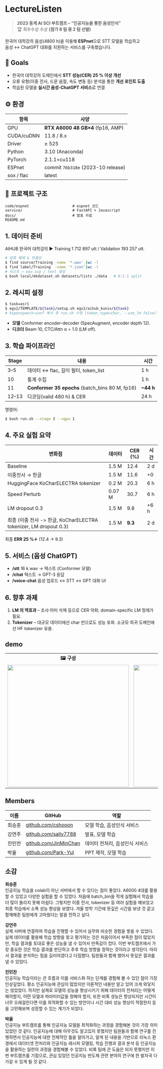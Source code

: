 # LectureListen
> **2023 동계 AI SCI 부트캠프 – “인공지능을 통한 음성인식”**  
> 🏆 최우수상 수상 **(참가 8 팀 중 2 팀 선발)**

한국어 대학강의 음성(4800 h)을 이용해 **ESPnet**으로 STT 모델을 학습하고  
음성 ↔︎ ChatGPT 대화를 지원하는 서비스를 구축했습니다.

## 🎯 Goals
- 한국어 대학강의 도메인에서 **STT 성능(CER) 25 % 이상 개선**
- 오류 유형(이중 전사, 드문 음절, 속도 변동 등) 분석을 통한 **개선 포인트 도출**
- 학습된 모델을 **실시간 음성-ChatGPT 서비스**로 연결


## ⚙️ 환경

| 항목 | 사양                                 |
|------|------------------------------------|
| GPU | **RTX A6000 48 GB×4** (fp16, AMP)  |
| CUDA/cuDNN | 11.8 / 8.x                         |
| Driver | ≥ 525                              |
| Python | 3.10 (Anaconda)                    |
| PyTorch | 2.1.1+cu118                        |
| ESPnet | commit `76b318e` (2023-10 release) |
| sox / flac | latest                             |



## 📂 프로젝트 구조
```
code/espnet                    # espnet 코드
service/                       # FastAPI + Javascript
docs/                          # 발표 자료
README.md
```


## 1. 데이터 준비

AIHUB 한국어 대학강의 ▶ Training 1 712 897 utt / Validation 193 257 utt.

```bash
# 압축 해제 & 무결성
$ find source/Training -name '*.wav' |wc -l 
$ find label/Training  -name '*.json'|wc -l  
# 리스트 → wav.scp / text 생성
$ bash local/mkdataset.sh datasets/lists ./data   # 8:1:1 split
```


## 2. 레시피 설정

```bash
$ task=asr1
$ egs2/TEMPLATE/${task}/setup.sh egs2/aihub_kuniv/${task}
# ksponspeech→conf 복사 후 run.sh 수정 (token_type=char, --use_lm false)
```

- **모델** Conformer encoder-decoder (SpecAugment, encoder depth 12).
- **디코더** Beam 10, CTC/Attn α = 1.0 (LM off).


## 3. 학습 파이프라인

| Stage | 내용 | 시간 |
|-------|------|------|
| 3–5 | 데이터 ↔︎ flac, 길이 필터, token_list | 1 h |
| 10 | 통계 수집 | 1 h |
| 11 | **Conformer 35 epochs** (batch_bins 80 M, fp16) | **~44 h** |
| 12–13 | 디코딩(valid 480 h) & CER | 24 h |

명령어:
```bash
$ bash run.sh --stage 3 --ngpu 1 
```


## 4. 주요 실험 요약

| 변화점                                                     | 데이터 | CER (%) | 시간 |
|---------------------------------------------------------| --- | --- | --- |
| Baseline                                                | 1.5 M | 12.4 | 2 d |
| 이중전사 → 한글                                               | 1.5 M | 11.6 | +0 |
| HuggingFace KoCharELECTRA tokenizer                              | 0.2 M | 20.3 | 6 h |
| Speed Perturb                                           | 0.07 M | 30.7 | 6 h |
| LM dropout 0.3                                          | 1.5 M | 9.8 | +6 h |
| 최종 (이중 전사 -> 한글, KoCharELECTRA tokenizer, LM dropout 0.3) | 1.5 M | **9.3** | 2 d |

최종 **ERR 25 %↓** (12.4 → 9.3)


## 5. 서비스 (음성 ChatGPT)

- **/stt** 16 k wav → 텍스트 (Conformer 모델)
- **/chat** 텍스트 → GPT-3 응답
- **/voice-chat** 음성 업로드 ↔︎ STT ↔︎ GPT 대화 UI


## 6. 향후 과제

1. **LM 의 역효과** – 조사·어미 삭제 등으로 CER 악화; domain-specific LM 정제가 필요.
2. **Tokenizer** – 대규모 데이터에선 char 만으로도 성능 포화. 소규모·희귀 도메인에선 HF tokenizer 유용.


## demo
<div align="center"> <table> <tr> <td align="center"><strong>🖼️ 구성 </strong></td> <td align="center"><strong>📽️ STT 및 ChatGPT 응답</strong></td> </tr> <tr> <td> <img src="https://github.com/user-attachments/assets/5470e3cf-34b3-4431-a425-db7022c37587" width="400"/> </td> <td> <img src="https://github.com/cshooon/LectureListen/assets/113033780/88dc14a1-e47c-4591-bb5f-5cf2cc8bdef2" width="400"/> </td> </tr> </table> </div>


## Members

| 이름 | GitHub | 역할 |
|------|--------|------|
| 최승훈 | [github.com/cshooon](https://github.com/cshooon) | 모델 학습, 음성인식 서비스 |
| 강연주 | [github.com/sally7788](https://github.com/sally7788) | 발표, 모델 학습 |
| 진민찬 | [github.com/JinMinChan](https://github.com/JinMinChan) | 데이터 전처리, 음성인식 서비스 |
| 박율 | [github.com/Park-Yul](https://github.com/Park-Yul) | PPT 제작, 모델 학습 |


## 소감

**최승훈**  
인공지능 학습을 colab이 아닌 서버에서 할 수 있다는 점이 좋았다. A6000 4대를 활용할 수 있었고 다양한 실험을 할 수 있었다. 처음에 batch_bin을 작게 실험해서 학습을 더 많이 돌리지 못해 아쉽다. 그렇지만 이중 전사, tokenizer 등 여러 실험을 해보았고 최종 학습에서 소폭 성능 향상을 보였다. 겨울 방학 기간에 뜻깊은 시간을 보낸 것 같고 함께해준 팀원에게 고마웠다는 말을 전하고 싶다.

**강연주**  
실제 서버에 연결하여 학습을 진행할 수 있어서 실무와 비슷한 경험을 쌓을 수 있었다. 실제 데이터를 활용해 학습 방향을 찾고 평가하는 것은 처음이어서 부족한 점이 많았지만, 학습 결과를 토대로 좋은 성능을 낼 수 있어서 만족감이 컸다. 이번 부트캠프에서 가장 중요한 것은 학습 결과를 판단하고 추후 학습 방향을 정하는 것이라고 생각된다. 따라서 결과를 분석하는 힘을 길러야겠다고 다짐했다. 팀원들과 함께 했어서 뜻깊은 결과를 낼 수 있었다.

**진민찬**  
인공지능 학습이라는 큰 흐름과 이를 서비스화 하는 단계를 경험해 볼 수 있던 점이 가장 인상깊었다. 평소 인공지능에 관심이 많았지만 이론적인 내용만 알고 있어 크게 와닿지는 않았었다. 하지만 실제로 모델의 성능을 향상시키기 위해 데이터의 전처리는 어떻게 해야할지, 어떤 모델과 파라미터값을 정해야 할지, 또한 비록 성능은 향상되지만 시간이 너무 오래걸린다면 이를 최적화할 수 있는 방안이나 시간 대비 성능 향상이 적절한지 등을 고민해보며 성장할 수 있는 계기가 되었다.

**박율**  
인공지능 부트캠프를 통해 인공지능 모델을 최적화하는 과정을 경험해본 것이 가장 의미있었던 것 같다. 인공지능에 대해 아무것도 알고있지 못했지만 팀원들과 함께 연구를 진행하면서 인공지능에 대한 전체적인 틀을 알아가고, 알게 된 내용을 기반으로 리눅스 환경에서 데이터셋 전처리와 인공지능 레시피 모델링, 학습 진행과 결과 분석 등 인공지능을 활용하는 일련의 과정을 경험해볼 수 있었다. 비록 팀에 큰 도움은 되지 못했지만 이번 부트캠프를 기점으로, 관심 있었던 인공지능 반도체 관련 분야의 연구에 한 발자국 다가갈 수 있게 될 것 같다.

